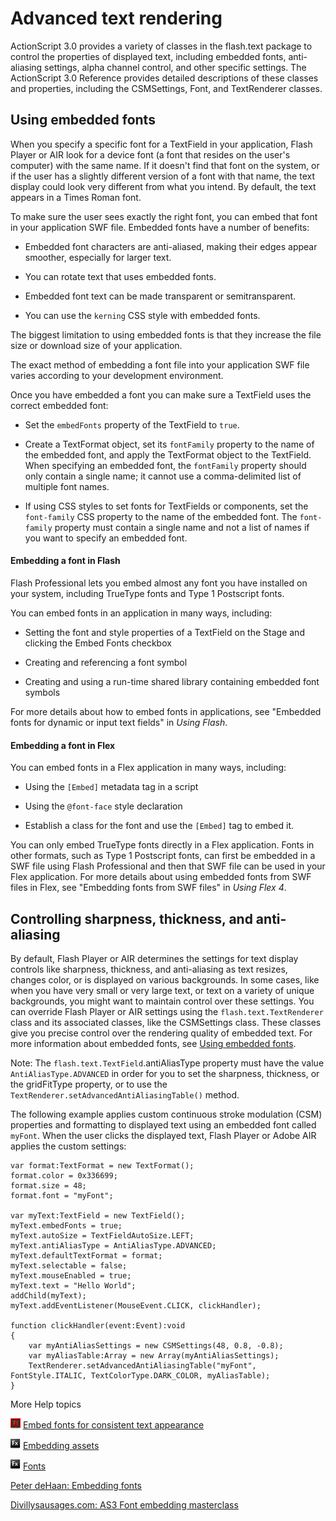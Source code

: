 # Advanced text rendering

ActionScript 3.0 provides a variety of classes in the flash.text package to
control the properties of displayed text, including embedded fonts,
anti-aliasing settings, alpha channel control, and other specific settings. The
ActionScript 3.0 Reference provides detailed descriptions of these classes and
properties, including the CSMSettings, Font, and TextRenderer classes.

## Using embedded fonts

When you specify a specific font for a TextField in your application, Flash
Player or AIR look for a device font (a font that resides on the user's
computer) with the same name. If it doesn't find that font on the system, or if
the user has a slightly different version of a font with that name, the text
display could look very different from what you intend. By default, the text
appears in a Times Roman font.

To make sure the user sees exactly the right font, you can embed that font in
your application SWF file. Embedded fonts have a number of benefits:

- Embedded font characters are anti-aliased, making their edges appear smoother,
  especially for larger text.

- You can rotate text that uses embedded fonts.

- Embedded font text can be made transparent or semitransparent.

- You can use the `kerning` CSS style with embedded fonts.

The biggest limitation to using embedded fonts is that they increase the file
size or download size of your application.

The exact method of embedding a font file into your application SWF file varies
according to your development environment.

Once you have embedded a font you can make sure a TextField uses the correct
embedded font:

- Set the `embedFonts` property of the TextField to `true`.

- Create a TextFormat object, set its `fontFamily` property to the name of the
  embedded font, and apply the TextFormat object to the TextField. When
  specifying an embedded font, the `fontFamily` property should only contain a
  single name; it cannot use a comma-delimited list of multiple font names.

- If using CSS styles to set fonts for TextFields or components, set the
  `font-family` CSS property to the name of the embedded font. The `font-family`
  property must contain a single name and not a list of names if you want to
  specify an embedded font.

#### Embedding a font in Flash

Flash Professional lets you embed almost any font you have installed on your
system, including TrueType fonts and Type 1 Postscript fonts.

You can embed fonts in an application in many ways, including:

- Setting the font and style properties of a TextField on the Stage and clicking
  the Embed Fonts checkbox

- Creating and referencing a font symbol

- Creating and using a run-time shared library containing embedded font symbols

For more details about how to embed fonts in applications, see "Embedded fonts
for dynamic or input text fields" in _Using Flash_.

#### Embedding a font in Flex

You can embed fonts in a Flex application in many ways, including:

- Using the `[Embed]` metadata tag in a script

- Using the `@font-face` style declaration

- Establish a class for the font and use the `[Embed]` tag to embed it.

You can only embed TrueType fonts directly in a Flex application. Fonts in other
formats, such as Type 1 Postscript fonts, can first be embedded in a SWF file
using Flash Professional and then that SWF file can be used in your Flex
application. For more details about using embedded fonts from SWF files in Flex,
see "Embedding fonts from SWF files" in _Using Flex 4_.

## Controlling sharpness, thickness, and anti-aliasing

By default, Flash Player or AIR determines the settings for text display
controls like sharpness, thickness, and anti-aliasing as text resizes, changes
color, or is displayed on various backgrounds. In some cases, like when you have
very small or very large text, or text on a variety of unique backgrounds, you
might want to maintain control over these settings. You can override Flash
Player or AIR settings using the `flash.text.TextRenderer` class and its
associated classes, like the CSMSettings class. These classes give you precise
control over the rendering quality of embedded text. For more information about
embedded fonts, see [Using embedded fonts](#using-embedded-fonts).

Note: The `flash.text.TextField`.antiAliasType property must have the value
`AntiAliasType.ADVANCED` in order for you to set the sharpness, thickness, or
the gridFitType property, or to use the
`TextRenderer.setAdvancedAntiAliasingTable()` method.

The following example applies custom continuous stroke modulation (CSM)
properties and formatting to displayed text using an embedded font called
`myFont`. When the user clicks the displayed text, Flash Player or Adobe AIR
applies the custom settings:

    var format:TextFormat = new TextFormat();
    format.color = 0x336699;
    format.size = 48;
    format.font = "myFont";

    var myText:TextField = new TextField();
    myText.embedFonts = true;
    myText.autoSize = TextFieldAutoSize.LEFT;
    myText.antiAliasType = AntiAliasType.ADVANCED;
    myText.defaultTextFormat = format;
    myText.selectable = false;
    myText.mouseEnabled = true;
    myText.text = "Hello World";
    addChild(myText);
    myText.addEventListener(MouseEvent.CLICK, clickHandler);

    function clickHandler(event:Event):void
    {
    	var myAntiAliasSettings = new CSMSettings(48, 0.8, -0.8);
    	var myAliasTable:Array = new Array(myAntiAliasSettings);
    	TextRenderer.setAdvancedAntiAliasingTable("myFont", FontStyle.ITALIC, TextColorType.DARK_COLOR, myAliasTable);
    }

More Help topics

![](../../img/flashLinkIndicator.png)
[Embed fonts for consistent text appearance](https://web.archive.org/web/20111122163656/https://help.adobe.com/en_US/flash/cs/using/WSb03e830bd6f770ee21a3597d124daee0526-8000.html)

![](../../img/flexLinkIndicator.png)
[Embedding assets](https://web.archive.org/web/20150313235357/https://help.adobe.com/en_US/Flex/4.0/UsingSDK/WS2db454920e96a9e51e63e3d11c0bf69084-7fce.html)

![](../../img/flexLinkIndicator.png)
[Fonts](https://web.archive.org/web/20150325110136/https://help.adobe.com/en_US/Flex/4.0/UsingSDK/WS2db454920e96a9e51e63e3d11c0bf69084-7f9e.html)

[Peter deHaan: Embedding fonts](https://web.archive.org/web/20121122200914/https://www.adobe.com/devnet/flash/quickstart/embedding_fonts.html)

[Divillysausages.com: AS3 Font embedding masterclass](https://web.archive.org/web/20120622225455/http://divillysausages.com/blog/as3_font_embedding_masterclass)
